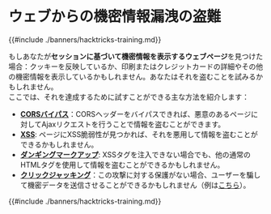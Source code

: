 # ウェブからの機密情報漏洩の盗難

{{#include ./banners/hacktricks-training.md}}

もしあなたが**セッションに基づいて機密情報を表示するウェブページ**を見つけた場合：クッキーを反映しているか、印刷またはクレジットカードの詳細やその他の機密情報を表示しているかもしれません。あなたはそれを盗むことを試みるかもしれません。\
ここでは、それを達成するために試すことができる主な方法を紹介します：

- [**CORSバイパス**](pentesting-web/cors-bypass.md)：CORSヘッダーをバイパスできれば、悪意のあるページに対してAjaxリクエストを行うことで情報を盗むことができます。
- [**XSS**](pentesting-web/xss-cross-site-scripting/): ページにXSS脆弱性が見つかれば、それを悪用して情報を盗むことができるかもしれません。
- [**ダンギングマークアップ**](pentesting-web/dangling-markup-html-scriptless-injection/): XSSタグを注入できない場合でも、他の通常のHTMLタグを使用して情報を盗むことができるかもしれません。
- [**クリックジャッキング**](pentesting-web/clickjacking.md)：この攻撃に対する保護がない場合、ユーザーを騙して機密データを送信させることができるかもしれません（例は[こちら](https://medium.com/bugbountywriteup/apache-example-servlet-leads-to-61a2720cac20)）。

{{#include ./banners/hacktricks-training.md}}
